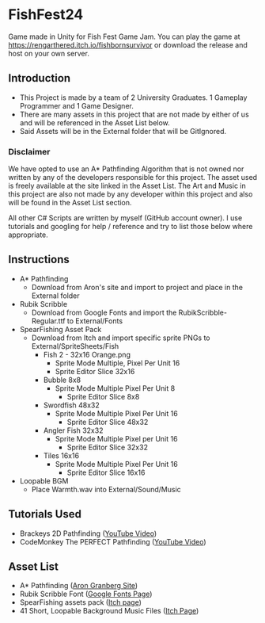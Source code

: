 # FishFest24
 Game made in Unity for Fish Fest Game Jam. You can play the game at https://rengarthered.itch.io/fishbornsurvivor or download the release and host on your own server.

## Introduction
* This Project is made by a team of 2 University Graduates. 1 Gameplay Programmer and 1 Game Designer.
* There are many assets in this project that are not made by either of us and will be referenced in the Asset List below.
* Said Assets will be in the External folder that will be GitIgnored.

### Disclaimer
We have opted to use an A* Pathfinding Algorithm that is not owned nor written by any of the developers responsible for this project.
The asset used is freely available at the site linked in the Asset List.
The Art and Music in this project are also not made by any developer within this project and also will be found in the Asset List section.

All other C# Scripts are written by myself (GitHub account owner). I use tutorials and googling for help / reference and try to list those below where appropriate.

## Instructions

* A* Pathfinding
  * Download from Aron's site and import to project and place in the External folder
* Rubik Scribble
  * Download from Google Fonts and import the RubikScribble-Regular.ttf to External/Fonts
* SpearFishing Asset Pack
  * Download from Itch and import specific sprite PNGs to External/SpriteSheets/Fish
    * Fish 2 - 32x16 Orange.png
      * Sprite Mode Multiple, Pixel Per Unit 16
      * Sprite Editor Slice 32x16
    * Bubble 8x8
      * Sprite Mode Multiple Pixel Per Unit 8
        * Sprite Editor Slice 8x8
    * Swordfish 48x32
      * Sprite Mode Multiple Pixel Per Unit 16
        * Sprite Editor Slice 48x32
    * Angler Fish 32x32
      * Sprite Mode Multiple Pixel per Unit 16
        * Sprite Editor Slice 32x32
    * Tiles 16x16
      * Sprite Mode Multiple Pixel Per Unit 16
        * Sprite Editor Slice 16x16
* Loopable BGM
  * Place Warmth.wav into External/Sound/Music

## Tutorials Used
- Brackeys 2D Pathfinding ([YouTube Video](https://www.youtube.com/watch?v=jvtFUfJ6CP8))
- CodeMonkey The PERFECT Pathfinding ([YouTube Video](https://www.youtube.com/watch?v=46qZgd-T-hk))

## Asset List
- A* Pathfinding ([Aron Granberg Site](https://arongranberg.com/))
- Rubik Scribble Font ([Google Fonts Page](https://fonts.google.com/specimen/Rubik+Scribble?query=+Rubik+Scribble+))
- SpearFishing assets pack ([Itch page](https://nszym.itch.io/spearfishing-assets-pack))
- 41 Short, Loopable Background Music Files ([Itch Page](https://joshuuu.itch.io/short-loopable-background-music))
